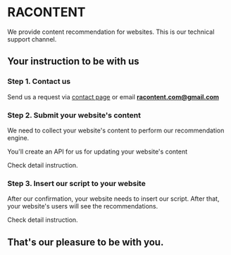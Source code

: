 # RACONTENT

We provide content recommendation for websites. This is our technical support channel.

## Your instruction to be with us

### Step 1. Contact us

Send us a request via [contact page](https://racontent.com/contact/) or email **racontent.com@gmail.com**

### Step 2. Submit your website's content

We need to collect your website's content to perform our recommendation engine.

You'll create an API for us for updating your website's content

Check detail instruction.

### Step 3. Insert our script to your website

After our confirmation, your website needs to insert our script. After that, your website's users will see the recommendations.

Check detail instruction.

## That's our pleasure to be with you.
